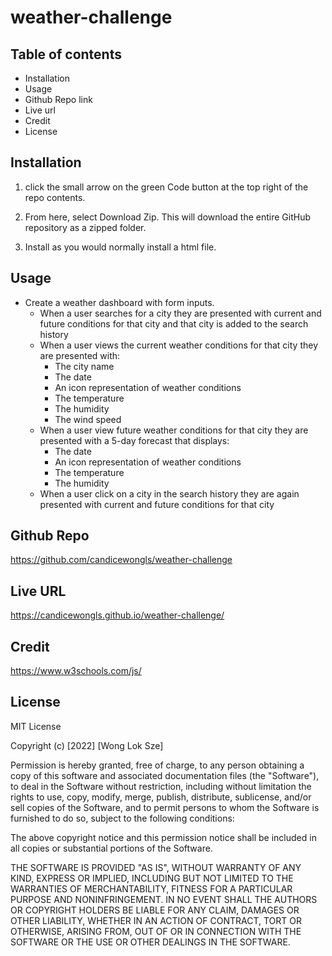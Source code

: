 # weather-challenge
## Table of contents


- Installation
- Usage
- Github Repo link
- Live url
- Credit
- License


## Installation

1. click the small arrow on the green Code button at the top right of the repo contents. 

2. From here, select Download Zip. This will download the entire GitHub repository as a zipped folder. 

3. Install as you would normally install a html file.

## Usage

* Create a weather dashboard with form inputs.
  * When a user searches for a city they are presented with current and future conditions for that city and that city is added to the search history
  * When a user views the current weather conditions for that city they are presented with:
    * The city name
    * The date
    * An icon representation of weather conditions
    * The temperature
    * The humidity
    * The wind speed
  * When a user view future weather conditions for that city they are presented with a 5-day forecast that displays:
    * The date
    * An icon representation of weather conditions
    * The temperature
    * The humidity
  * When a user click on a city in the search history they are again presented with current and future conditions for that city
## Github Repo
https://github.com/candicewongls/weather-challenge

## Live URL
https://candicewongls.github.io/weather-challenge/

## Credit
https://www.w3schools.com/js/


## License
MIT License

Copyright (c) [2022] [Wong Lok Sze]

Permission is hereby granted, free of charge, to any person obtaining a copy
of this software and associated documentation files (the "Software"), to deal
in the Software without restriction, including without limitation the rights
to use, copy, modify, merge, publish, distribute, sublicense, and/or sell
copies of the Software, and to permit persons to whom the Software is
furnished to do so, subject to the following conditions:

The above copyright notice and this permission notice shall be included in all
copies or substantial portions of the Software.

THE SOFTWARE IS PROVIDED "AS IS", WITHOUT WARRANTY OF ANY KIND, EXPRESS OR
IMPLIED, INCLUDING BUT NOT LIMITED TO THE WARRANTIES OF MERCHANTABILITY,
FITNESS FOR A PARTICULAR PURPOSE AND NONINFRINGEMENT. IN NO EVENT SHALL THE
AUTHORS OR COPYRIGHT HOLDERS BE LIABLE FOR ANY CLAIM, DAMAGES OR OTHER
LIABILITY, WHETHER IN AN ACTION OF CONTRACT, TORT OR OTHERWISE, ARISING FROM,
OUT OF OR IN CONNECTION WITH THE SOFTWARE OR THE USE OR OTHER DEALINGS IN THE
SOFTWARE.



